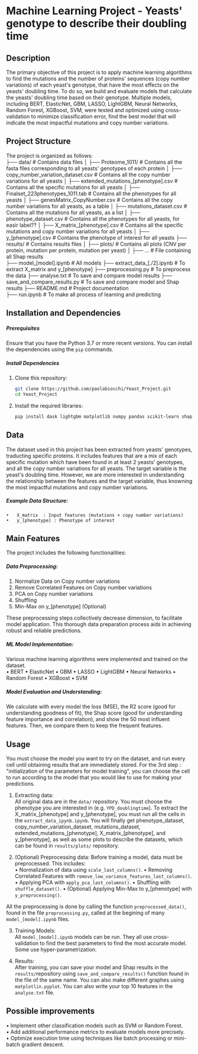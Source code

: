 # **Machine Learning Project - Yeasts' genotype to describe their doubling time**

## **Description**
The primary objective of this project is to apply machine learning algorithms to find the mutations and the number of proteins' sequences (copy number variations) of each yeast's genotype, that have the most effects on the yeasts' doubling time. To do so, we build and evaluate models that calculate the yeasts' doubling time based on their genotype. Multiple models, including BERT, ElasticNet, GBM, LASSO, LightGBM, Neural Networks, Random Forest, XGBoost, SVM, were tested and optimized using cross-validation to minimize classification error, find the best model that will indicate the most impactful mutations and copy number variations.

## **Project Structure**
The project is organized as follows:  
├── data/                       # Contains data files
│ ├── Proteome_1011/          # Contains all the fasta files corresponding to all yeasts' genotypes of each protein
│ ├── copy_number_variation_dataset.csv       # Contains all the copy number variations for all yeasts
│ ├── extended_mutations_[phenotype].csv             # Contains all the specific mutations for all yeasts
│ ├── Finalset_223phenotypes_1011.tab         # Contains all the phenotypes for all yeasts
│ ├── genesMatrix_CopyNumber.csv              # Contains all the copy number variations for all yeasts, as a table
│ ├── mutations_dataset.csv                   # Contains all the mutations for all yeasts, as a list
│ ├── phenotype_dataset.csv                   # Contains all the phenotypes for all yeasts, for easir label??
│ ├── X_matrix_[phenotype].csv                # Contains all the specific mutations and copy number variations for all yeasts
│ ├── y_[phenotype].csv                       # Contains the phenotype of interest for all yeasts
├── results/                        # Contains results files
│ ├── plots/                      # Contains all plots (CNV per protein, mutation per protein, mutation per yeast)
│ ├── ...                         # File containing all Shap results  
├── model_[model].ipynb             # All models
├── extract_data_[./2].ipynb        # To extract X_matrix and y_[phenotype]
├── preprocessing.py                # To preprocess the data
├── analyse.txt                     # To save and compare model results
├── save_and_compare_results.py     # To save and compare model and Shap results
├── README.md                   # Project documentation  
├── run.ipynb                   # To make all process of learning and predicting  

## **Installation and Dependencies**
##### Prerequisites
Ensure that you have the Python 3.7 or more recent versions. You can install the dependencies using the `pip` commands.

##### Install Dependencies
1. Clone this repository:
   ```bash
   git clone https://github.com/paolabiocchi/Yeast_Project.git
   cd Yeast_Project

2.	Install the required libraries:
	```bash
    pip install dask lightgbm matplotlib numpy pandas scikit-learn shap scipy seaborn skorch torch transformers xgboost

## Data
The dataset used in this project has been extracted from yeasts' genotypes, traducting specific proteins. It includes features that are a mix of each specific mutation which have been found in at least 2 yeasts' genotypes, and all the copy number variations for all yeasts. The target variable is the yeast's doubling time. However, we are more interested in understanding the relationship between the features and the target variable, thus knowning the most impactful mutations and copy number variations.

##### Example Data Structure:
	•	X_matrix  : Input features (mutations + copy number variations)
	•	y_[phenotype] : Phenotype of interest

## Main Features
The project includes the following functionalities:

##### Data Preprocessing:
1. Normalize Data on Copy number variations
2. Remove Correlated Features on Copy number variations
3. PCA on Copy number variations
4. Shuffling  
5. Min-Max on y_[phenotype] (Optional)  

These preprocessing steps collectively decrease dimension, to facilitate model application. This thorough data preparation process aids in achieving robust and reliable predictions.

##### ML Model Implementation:
Various machine learning algorithms were implemented and trained on the dataset.    
•	BERT
•   ElasticNet
•   GBM
•   LASSO
•   LightGBM
•   Neural Networks
•   Random Forest
•   XGBoost
•   SVM  

##### Model Evaluation and Understanding: 
We calculate with every model the loss (MSE), the R2 score (good for understanding goodness of fit), the Shap score (good for understanding feature importance and correlation), and show the 50 most influent features. Then, we compare them to keep the frequent features.


## Usage
You must choose the model you want to try on the dataset, and run every cell until obtaining results that are immediately stored.
For the 3rd step : "initialization of the parameters for model training", you can choose the cell to run according to the model that you would like to use for making your predictions.

1. Extracting data:   
All original data are in the `data/` repository. You must choose the phenotype you are interested in (e.g. `YPD_doublingtime`). To extract the X_matrix_[phenotype] and y_[phenotype], you must run all the cells in the `extract_data_ipynb.ipynb`. You will finally get phenotype_dataset, copy_number_variation_dataset, mutations_dataset, extended_mutations_[phenotype], X_matrix_[phenotype], and y_[phenotype], as well as some plots to describe the datasets, which can be found in `results/plots/` repository.

2. (Optional) Preprocessing data: 
Before training a model, data must be preprocessed. This includes:   
•	Normalization of data using `scale_last_columns()`.
•	Removing Correlated Features with `remove_low_variance_features_last_columns()`.
•	Applying PCA with `apply_pca_last_columns()`.
•	Shuffling with `shuffle_dataset()`.
•	(Optional) Applying Min-Max to y_[phenotype] with `y_preprocessing()`.

All the preprocessing is done by calling the function `preprocessed_data()`, found in the file `preprocessing.py`, called at the begining of many `model_[model].ipynb` files.

3. Training Models:    
All `model_[model].ipynb` models can be run. They all use cross-validation to find the best parameters to find the most accurate model. Some use hyper-parametrization.

4. Results:  
After training, you can save your model and Shap results in the `results/`repository using `save_and_compare_results()` function found in the file of the same name. You can also make different graphes using `matplotlin.pyplot`. You can also write your top 10 features in the `analyse.txt` file.

## Possible improvements  
• Implement other classification models such as SVM or Random Forest.  
• Add additional performance metrics to evaluate models more precisely.  
• Optimize execution time using techniques like batch processing or mini-batch gradient descent.


